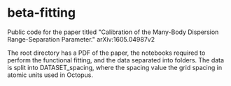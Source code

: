 # beta-fitting
Public code for the paper titled "Calibration of the Many-Body Dispersion Range-Separation Parameter." arXiv:1605.04987v2

The root directory has a PDF of the paper, the notebooks required to perform the functional fitting, and the data separated into folders. The data is split into DATASET_spacing, where the spacing value the grid spacing in atomic units used in Octopus.
